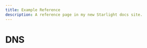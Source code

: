 ```yaml
---
title: Example Reference
description: A reference page in my new Starlight docs site.
---
```


# DNS
